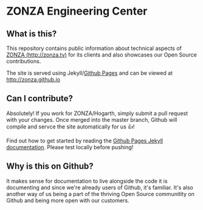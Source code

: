# ZONZA Engineering Center

## What is this?
This repository contains public information about technical aspects of [ZONZA (http://zonza.tv)](http://zonza.tv) for its
clients and also showcases our Open Source contributions.

The site is served using Jekyll/[Github Pages](https://pages.github.com/) and can be viewed at http://zonza.github.io

## Can I contribute?
Absolutely! If you work for ZONZA/Hogarth, simply submit a pull request with your changes. Once merged into the master branch, Github will compile and servce the site automatically for us :thumbsup:!

Find out how to get started by reading the [Github Pages Jekyll documentation](https://help.github.com/articles/using-jekyll-with-pages/). Please test locally before pushing!

## Why is this on Github?
It makes sense for documentation to live alongside the code it is documenting and since we're already users of Github, it's familiar. It's also another way of us being a part of the thriving Open Source communitity on Github and being more open with our customers.
